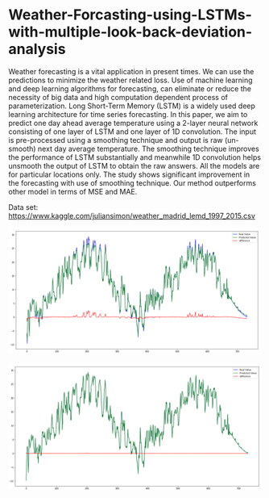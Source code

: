 # Weather-Forcasting-using-LSTMs-with-multiple-look-back-deviation-analysis

  Weather forecasting is a vital application in
present times. We can use the predictions to minimize the
weather related loss. Use of machine learning and deep
learning algorithms for forecasting, can eliminate or reduce
the necessity of big data and high computation dependent
process of parameterization. Long Short-Term Memory
(LSTM) is a widely used deep learning architecture for
time series forecasting. In this paper, we aim to predict
one day ahead average temperature using a 2-layer neural
network consisting of one layer of LSTM and one layer of
1D convolution. The input is pre-processed using a smoothing
technique and output is raw (un-smooth) next day
average temperature. The smoothing technique improves
the performance of LSTM substantially and meanwhile
1D convolution helps unsmooth the output of LSTM to
obtain the raw answers. All the models are for particular
locations only. The study shows significant improvement
in the forecasting with use of smoothing technique. Our
method outperforms other model in terms of MSE and
MAE.


Data set:
https://www.kaggle.com/juliansimon/weather_madrid_lemd_1997_2015.csv

![GitHub Logo](/Images/Capture.PNG)

![GitHub Logo](/Images/Capture_RF.PNG)

